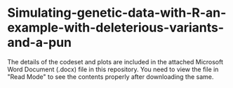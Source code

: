 # Simulating-genetic-data-with-R-an-example-with-deleterious-variants-and-a-pun

The details of the codeset and plots are included in the attached Microsoft Word Document (.docx) file in this repository. 
You need to view the file in "Read Mode" to see the contents properly after downloading the same.
